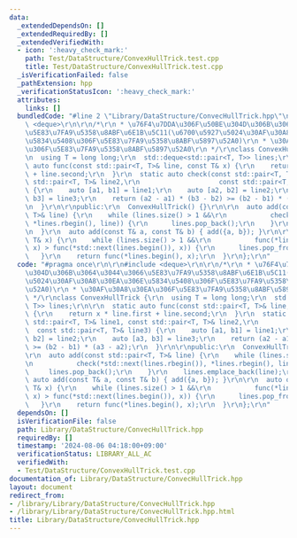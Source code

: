 ```yaml
---
data:
  _extendedDependsOn: []
  _extendedRequiredBy: []
  _extendedVerifiedWith:
  - icon: ':heavy_check_mark:'
    path: Test/DataStructure/ConvexHullTrick.test.cpp
    title: Test/DataStructure/ConvexHullTrick.test.cpp
  _isVerificationFailed: false
  _pathExtension: hpp
  _verificationStatusIcon: ':heavy_check_mark:'
  attributes:
    links: []
  bundledCode: "#line 2 \"Library/DataStructure/ConvecHullTrick.hpp\"\n\r\n#include\
    \ <deque>\r\n\r\n/*\r\n * \u76F4\u7DDA\u306F\u50BE\u304D\u306B\u3064\u3044\u3066\
    \u5E83\u7FA9\u5358\u8ABF\u6E1B\u5C11(\u6700\u5927\u5024\u30AF\u30A8\u30EA\u306E\
    \u5834\u5408\u306F\u5E83\u7FA9\u5358\u8ABF\u5897\u52A0)\r\n * \u30AF\u30A8\u30EA\
    \u306F\u5E83\u7FA9\u5358\u8ABF\u5897\u52A0\r\n */\r\nclass ConvexHullTrick {\r\
    \n  using T = long long;\r\n  std::deque<std::pair<T, T>> lines;\r\n\r\n  static\
    \ auto func(const std::pair<T, T>& line, const T& x) {\r\n    return x * line.first\
    \ + line.second;\r\n  }\r\n  static auto check(const std::pair<T, T>& line1, const\
    \ std::pair<T, T>& line2,\r\n                    const std::pair<T, T>& line3)\
    \ {\r\n    auto [a1, b1] = line1;\r\n    auto [a2, b2] = line2;\r\n    auto [a3,\
    \ b3] = line3;\r\n    return (a2 - a1) * (b3 - b2) >= (b2 - b1) * (a3 - a2);\r\
    \n  }\r\n\r\npublic:\r\n  ConvexHullTrick() {}\r\n\r\n  auto add(const std::pair<T,\
    \ T>& line) {\r\n    while (lines.size() > 1 &&\r\n           check(*std::next(lines.rbegin()),\
    \ *lines.rbegin(), line)) {\r\n      lines.pop_back();\r\n    }\r\n    lines.emplace_back(line);\r\
    \n  }\r\n  auto add(const T& a, const T& b) { add({a, b}); }\r\n\r\n  auto query(const\
    \ T& x) {\r\n    while (lines.size() > 1 &&\r\n           func(*lines.begin(),\
    \ x) > func(*std::next(lines.begin()), x)) {\r\n      lines.pop_front();\r\n \
    \   }\r\n    return func(*lines.begin(), x);\r\n  }\r\n};\r\n"
  code: "#pragma once\r\n\r\n#include <deque>\r\n\r\n/*\r\n * \u76F4\u7DDA\u306F\u50BE\
    \u304D\u306B\u3064\u3044\u3066\u5E83\u7FA9\u5358\u8ABF\u6E1B\u5C11(\u6700\u5927\
    \u5024\u30AF\u30A8\u30EA\u306E\u5834\u5408\u306F\u5E83\u7FA9\u5358\u8ABF\u5897\
    \u52A0)\r\n * \u30AF\u30A8\u30EA\u306F\u5E83\u7FA9\u5358\u8ABF\u5897\u52A0\r\n\
    \ */\r\nclass ConvexHullTrick {\r\n  using T = long long;\r\n  std::deque<std::pair<T,\
    \ T>> lines;\r\n\r\n  static auto func(const std::pair<T, T>& line, const T& x)\
    \ {\r\n    return x * line.first + line.second;\r\n  }\r\n  static auto check(const\
    \ std::pair<T, T>& line1, const std::pair<T, T>& line2,\r\n                  \
    \  const std::pair<T, T>& line3) {\r\n    auto [a1, b1] = line1;\r\n    auto [a2,\
    \ b2] = line2;\r\n    auto [a3, b3] = line3;\r\n    return (a2 - a1) * (b3 - b2)\
    \ >= (b2 - b1) * (a3 - a2);\r\n  }\r\n\r\npublic:\r\n  ConvexHullTrick() {}\r\n\
    \r\n  auto add(const std::pair<T, T>& line) {\r\n    while (lines.size() > 1 &&\r\
    \n           check(*std::next(lines.rbegin()), *lines.rbegin(), line)) {\r\n \
    \     lines.pop_back();\r\n    }\r\n    lines.emplace_back(line);\r\n  }\r\n \
    \ auto add(const T& a, const T& b) { add({a, b}); }\r\n\r\n  auto query(const\
    \ T& x) {\r\n    while (lines.size() > 1 &&\r\n           func(*lines.begin(),\
    \ x) > func(*std::next(lines.begin()), x)) {\r\n      lines.pop_front();\r\n \
    \   }\r\n    return func(*lines.begin(), x);\r\n  }\r\n};\r\n"
  dependsOn: []
  isVerificationFile: false
  path: Library/DataStructure/ConvecHullTrick.hpp
  requiredBy: []
  timestamp: '2024-08-06 04:18:00+09:00'
  verificationStatus: LIBRARY_ALL_AC
  verifiedWith:
  - Test/DataStructure/ConvexHullTrick.test.cpp
documentation_of: Library/DataStructure/ConvecHullTrick.hpp
layout: document
redirect_from:
- /library/Library/DataStructure/ConvecHullTrick.hpp
- /library/Library/DataStructure/ConvecHullTrick.hpp.html
title: Library/DataStructure/ConvecHullTrick.hpp
---
```

